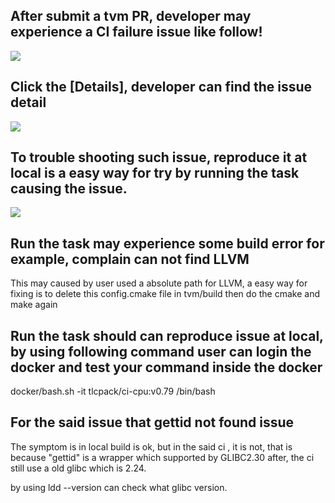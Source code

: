 ## After submit a tvm PR, developer may experience a CI failure issue like follow!

  ![](https://user-images.githubusercontent.com/2281489/147400370-54634b26-0bed-4b29-94f1-7c5b704fd8ea.png)
  
## Click the [Details], developer can find the issue detail

![](https://user-images.githubusercontent.com/2281489/147400464-222018fa-bfe9-472b-84a2-31e1e98558f3.png)

## To trouble shooting such issue, reproduce it at local is a easy way for try by running the task causing the issue.

![](https://user-images.githubusercontent.com/2281489/147400507-cfa5c664-fd56-418a-b241-1c223740e240.png)

## Run the task may experience some build error for example, complain can not find LLVM

This may caused by user used a absolute path for LLVM,  a easy way for fixing is to delete this config.cmake file in tvm/build then do the cmake and make again

## Run the task should can reproduce issue at local, by using following command user can login the docker and test your command inside the docker

docker/bash.sh -it tlcpack/ci-cpu:v0.79 /bin/bash

## For the said issue that gettid not found issue

The symptom is in local build is ok, but in the said ci , it is not, that is because "gettid" is a wrapper which supported by GLIBC2.30 after, the ci still
use a old glibc which is 2.24.

by using ldd --version can check what glibc version.
  
  


